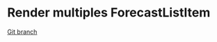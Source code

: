 # Render multiples ForecastListItem 


[Git branch](https://github.com/codiku/react-native-meteo/tree/017-EN-forecast-list)